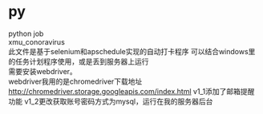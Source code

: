 # py
python job  
xmu_conoravirus  
此文件是基于selenium和apschedule实现的自动打卡程序  可以结合windows里的任务计划程序使用，或是丢到服务器上运行  
需要安装webdriver。  
webdriver我用的是chromedriver下载地址 http://chromedriver.storage.googleapis.com/index.html
v1_1添加了邮箱提醒功能
v1_2更改获取账号密码方式为mysql，运行在我的服务器后台
